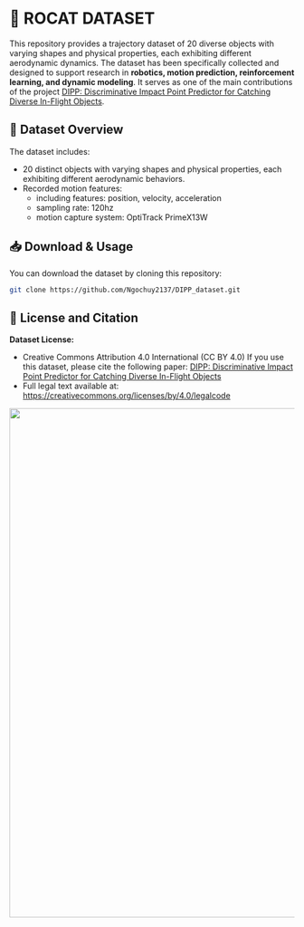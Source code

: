 # 🚀 ROCAT DATASET

This repository provides a trajectory dataset of 20 diverse objects with varying shapes and physical properties, each exhibiting different aerodynamic dynamics. The dataset has been specifically collected and designed to support research in **robotics, motion prediction, reinforcement learning, and dynamic modeling**. It serves as one of the main contributions of the project [DIPP: Discriminative Impact Point Predictor for Catching Diverse In-Flight Objects](https://sites.google.com/view/robot-catching-2025/ホーム).

## 📂 Dataset Overview

The dataset includes:
- 20 distinct objects with varying shapes and physical properties, each exhibiting different aerodynamic behaviors.
- Recorded motion features:
    - including features: position, velocity, acceleration
    - sampling rate: 120hz
    - motion capture system: OptiTrack PrimeX13W

## 📥 Download & Usage

You can download the dataset by cloning this repository:

```bash
git clone https://github.com/Ngochuy2137/DIPP_dataset.git
```

## 📑 License and Citation

**Dataset License:** 
- Creative Commons Attribution 4.0 International (CC BY 4.0)
If you use this dataset, please cite the following paper: [DIPP: Discriminative Impact Point Predictor for Catching Diverse In-Flight Objects](https://sites.google.com/view/robot-catching-2025/ホーム)
- Full legal text available at: https://creativecommons.org/licenses/by/4.0/legalcode
<p align="center">
  <img src="./DIPP_trajectory_dataset.png" width="900">
</p>
